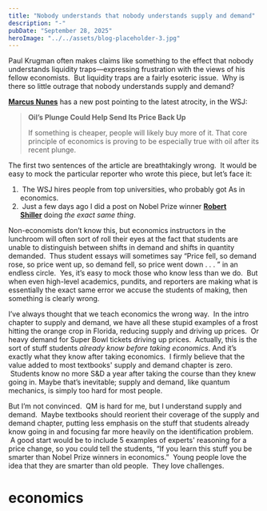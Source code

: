 ```yaml
---
title: "Nobody understands that nobody understands supply and demand"
description: "-"
pubDate: "September 28, 2025"
heroImage: "../../assets/blog-placeholder-3.jpg"
---
```


Paul Krugman often makes claims like something to the effect that nobody understands liquidity traps—expressing frustration with the views of his fellow economists.  But liquidity traps are a fairly esoteric issue.  Why is there so little outrage that nobody understands supply and demand?

[**Marcus Nunes**](https://thefaintofheart.wordpress.com/2015/02/23/oscar-for-best-headline-in-the-reasoning-from-a-price-change-category/) has a new post pointing to the latest atrocity, in the WSJ:

> **Oil’s Plunge Could Help Send Its Price Back Up**
>
> If something is cheaper, people will likely buy more of it. That core principle of economics is proving to be especially true with oil after its recent plunge.

The first two sentences of the article are breathtakingly wrong.  It would be easy to mock the particular reporter who wrote this piece, but let’s face it:

1.  The WSJ hires people from top universities, who probably got As in economics.
2.  Just a few days ago I did a post on Nobel Prize winner [**Robert Shiller**](http://econlog.econlib.org/archives/2015/02/reasoning_from_1.html) doing *the exact same thing*.

Non-economists don’t know this, but economics instructors in the lunchroom will often sort of roll their eyes at the fact that students are unable to distinguish between shifts in demand and shifts in quantity demanded.  Thus student essays will sometimes say “Price fell, so demand rose, so price went up, so demand fell, so price went down . . . ” in an endless circle.
️
Yes, it’s easy to mock those who know less than we do.  But when even high-level academics, pundits, and reporters are making what is essentially the exact same error we accuse the students of making, then something is clearly wrong.

I’ve always thought that we teach economics the wrong way.  In the intro chapter to supply and demand, we have all these stupid examples of a frost hitting the orange crop in Florida, reducing supply and driving up prices.  Or heavy demand for Super Bowl tickets driving up prices.  Actually, this is the sort of stuff students *already know before taking economics*. And it’s exactly what they know after taking economics.  I firmly believe that the value added to most textbooks' supply and demand chapter is zero.  Students know no more S&D a year after taking the course than they knew going in. Maybe that’s inevitable; supply and demand, like quantum mechanics, is simply too hard for most people.

But I’m not convinced.  QM is hard for me, but I understand supply and demand.  Maybe textbooks should reorient their coverage of the supply and demand chapter, putting less emphasis on the stuff that students already know going in and focusing far more heavily on the identification problem.  A good start would be to include 5 examples of experts' reasoning for a price change, so you could tell the students, “If you learn this stuff you be smarter than Nobel Prize winners in economics.”  Young people love the idea that they are smarter than old people.  They love challenges.
# economics

